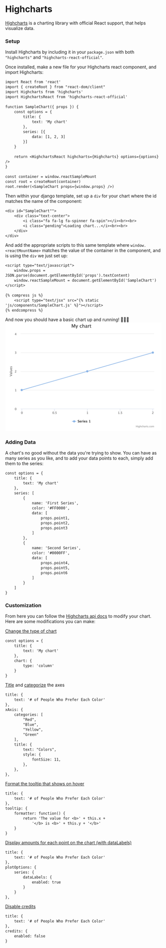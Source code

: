 
# Highcharts

[Highcharts](https://www.highcharts.com/) is a charting library with official React support, that helps visualize data.

### Setup

Install Highcharts by including it in your `package.json` with both `"highcharts"` and `"highcharts-react-official"`.

Once installed, make a new file for your Highcharts react component, and import Highcharts:

```
import React from 'react'
import { createRoot } from "react-dom/client"
import Highcharts from 'highcharts'
import HighchartsReact from 'highcharts-react-official'

function SampleChart({ props }) {
    const options = {
        title: {
            text: 'My chart'
        },
        series: [{
            data: [1, 2, 3]
        }]
    }

    return <HighchartsReact highcharts={Highcharts} options={options} />
}  

const container = window.reactSampleMount
const root = createRoot(container)
root.render(<SampleChart props={window.props} />)
```

Then within your django template, set up a `div` for your chart where the id matches the name of the component:

```
<div id="SampleChart"">
    <div class="text-center">
        <i class="fa fa-lg fa-spinner fa-spin"></i><br><br>
        <i class="pending">Loading chart...</i><br><br>
    </div>
</div>
```

And add the appropriate scripts to this same template where `window.<reactMountName>` matches the value of the container in the component, and is using the `div` we just set up:

```
<script type="text/javascript">
    window.props = JSON.parse(document.getElementById('props').textContent)
    window.reactSampleMount = document.getElementById('SampleChart')
</script>

{% compress js %}
    <script type="text/jsx" src="{% static 'js/components/SampleChart.js' %}"></script>
{% endcompress %}
```

And now you should have a basic chart up and running! :clap::clap::clap:
![Sample Chart](../../images/sample_chart.png)

### Adding Data

A chart's no good without the data you're trying to show. You can have as many series as you like, and to add your data points to each, simply add them to the series:

```
const options = {
    title: {
        text: 'My chart'
    },
    series: [
        {
            name: 'First Series',
            color: '#FF0000',
            data: [
                props.point1,
                props.point2,
                props.point3
            ]
        },
        {
            name: 'Second Series',
            color: '#0000FF',
            data: [
                props.point4,
                props.point5,
                props.point6
            ]
        }
    ]
}
```

### Customization

From here you can follow the [Highcharts api docs](https://api.highcharts.com/highcharts/) to modify your chart. Here are some modifications you can make:

[Change the type of chart](https://api.highcharts.com/highcharts/chart.type)

```
const options = {
    title: {
        text: 'My chart'
    },
    chart: {
        type: 'column'
    }
}
```

[Title](https://api.highcharts.com/highcharts/xAxis.title.text) and [categorize](https://api.highcharts.com/highcharts/xAxis.categories) the axes
```
title: {
    text: '# of People Who Prefer Each Color'
},
xAxis: {
    categories: [
        "Red",
        "Blue",
        "Yellow",
        "Green"
    ],
    title: {
        text: "Colors",
        style: {
            fontSize: 11,
        },
    },
},
```

[Format the tooltip that shows on hover](https://api.highcharts.com/highcharts/tooltip.formatter)
```
title: {
    text: '# of People Who Prefer Each Color'
},
tooltip: {
    formatter: function() {
        return 'The value for <b>' + this.x + 
            '</b> is <b>' + this.y + '</b>'
    }
}
```

[Display amounts for each point on the chart (with dataLabels)](https://api.highcharts.com/highcharts/plotOptions.series.dataLabels)
```
title: {
    text: '# of People Who Prefer Each Color'
},
plotOptions: {
    series: {
        dataLabels: {
            enabled: true
        }
    }
},
```

[Disable credits](https://api.highcharts.com/highcharts/credits.enabled)
```
title: {
    text: '# of People Who Prefer Each Color'
},
credits: {
    enabled: false
}
```